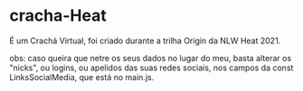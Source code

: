 # cracha-Heat
É um Crachá Virtual, foi criado durante a trilha Origin da NLW Heat 2021.


obs: caso queira que netre os seus dados no lugar do meu, basta alterar os "nicks", ou logins, ou apelidos das suas redes sociais, nos campos da const LinksSocialMedia, que está no main.js.
